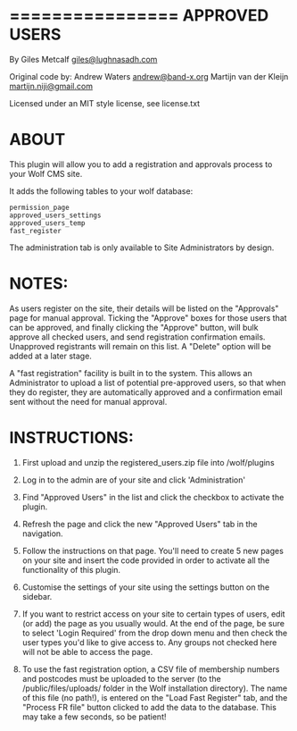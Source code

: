 ================
APPROVED USERS
================

By Giles Metcalf <giles@lughnasadh.com>

Original code by: 
  Andrew Waters <andrew@band-x.org>
  Martijn van der Kleijn <martijn.niji@gmail.com>

Licensed under an MIT style license, see license.txt


ABOUT
=====

This plugin will allow you to add a registration and approvals process to your Wolf CMS site.

It adds the following tables to your wolf database:

	permission_page
	approved_users_settings
	approved_users_temp
	fast_register

The administration tab is only available to Site Administrators by design.

NOTES:
=============

As users register on the site, their details will be listed on the "Approvals" page for manual approval. 
Ticking the "Approve" boxes for those users that can be approved, and finally clicking the "Approve" 
button, will bulk approve all checked users, and send registration confirmation emails. Unapproved 
registrants will remain on this list. A "Delete" option will be added at a later stage.

A "fast registration" facility is built in to the system. This allows an Administrator to upload a 
list of potential pre-approved users, so that when they do register, they are automatically approved 
and a confirmation email sent without the need for manual approval.

INSTRUCTIONS:
=============

1.	First upload and unzip the registered_users.zip file into /wolf/plugins

2.	Log in to the admin are of your site and click 'Administration'

3.	Find "Approved Users" in the list and click the checkbox to activate the
    plugin.

4.	Refresh the page and click the new "Approved Users" tab in the navigation.

5.	Follow the instructions on that page. You'll need to create 5 new pages on
    your site and insert the code provided in order to activate all the
    functionality of this plugin.

6.	Customise the settings of your site using the settings button on the sidebar.

7.	If you want to restrict access on your site to certain types of users, edit
    (or add) the page as you usually would. At the end of the page, be sure to
    select 'Login Required' from the drop down menu and then check the user
    types you'd like to give access to. Any groups not checked here will not be
    able to access the page.

8.	To use the fast registration option, a CSV file of membership numbers and 
	postcodes must be uploaded to the server (to the /public/files/uploads/ folder 
	in the Wolf installation directory). The name of this file (no path!), is 
	entered on the "Load Fast Register" tab, and the "Process FR file" button 
	clicked to add the data to the database. This may take a few seconds, so be patient!	
